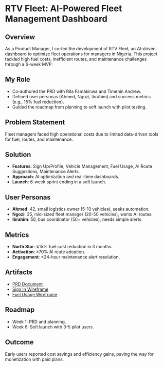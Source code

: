 
# RTV Fleet: AI-Powered Fleet Management Dashboard

## Overview
As a Product Manager, I co-led the development of RTV Fleet, an AI-driven dashboard to optimize fleet operations for managers in Nigeria. This project tackled high fuel costs, inefficient routes, and maintenance challenges through a 6-week MVP.

## My Role
- Co-authored the PRD with Rita Famakinwa and Timehin Andrew.
- Defined user personas (Ahmed, Ngozi, Ibrahim) and success metrics (e.g., 15% fuel reduction).
- Guided the roadmap from planning to soft launch with pilot testing.

## Problem Statement
Fleet managers faced high operational costs due to limited data-driven tools for fuel, routes, and maintenance.

## Solution
- **Features**: Sign Up/Profile, Vehicle Management, Fuel Usage, AI Route Suggestions, Maintenance Alerts.
- **Approach**: AI optimization and real-time dashboards.
- **Launch**: 6-week sprint ending in a soft launch.

## User Personas
- **Ahmed**: 42, small logistics owner (5-10 vehicles), seeks automation.
- **Ngozi**: 35, mid-sized fleet manager (20-50 vehicles), wants AI routes.
- **Ibrahim**: 50, bus coordinator (50+ vehicles), needs simple alerts.

## Metrics
- **North Star**: ≥15% fuel cost reduction in 3 months.
- **Activation**: ≥70% AI route adoption.
- **Engagement**: ≤24-hour maintenance alert resolution.

## Artifacts
- [PRD Document](/assets/docs/rtv-fleet-prd.pdf)
- [Sign In Wireframe](/assets/images/rtv-signin.png)
- [Fuel Usage Wireframe](/assets/images/rtv-fuel-usage.png)

## Roadmap
- Week 1: PRD and planning.
- Week 6: Soft launch with 3-5 pilot users.

## Outcome
Early users reported cost savings and efficiency gains, paving the way for monetization with paid plans.
